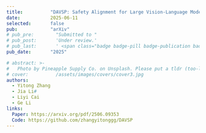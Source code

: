 ```yaml
---
title:          "DAVSP: Safety Alignment for Large Vision-Language Models via Deep Aligned Visual Safety Prompt"
date:           2025-06-11
selected:       false
pub:            "arXiv"
# pub_pre:        "Submitted to "
# pub_post:       'Under review.'
# pub_last:       ' <span class="badge badge-pill badge-publication badge-success">CCF-A, Poster</span>'
pub_date:       "2025"

# abstract: >-
#   Photo by Pineapple Supply Co. on Unsplash. Please put a tldr (too-long-didnt-read, 1~2 sentences) of your publication here. It is not recommended to put the actual abstract here because it is usually too long to fit in. $\LaTeX$ is supported. $a=b+c$.
# cover:          /assets/images/covers/cover3.jpg
authors:
  - Yitong Zhang
  - Jia Li#
  - Liyi Cai
  - Ge Li
links:
  Paper: https://arxiv.org/pdf/2506.09353
  Code: https://github.com/zhangyitonggg/DAVSP
---
```

